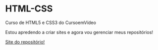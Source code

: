 # HTML-CSS
Curso de HTML5 e CSS3 do CursoemVídeo

Estou apredendo a criar sites e agora vou gerenciar meus repositórios!

<a href="https://leonardo2891.github.io/html-css/"> Site do repositório!


